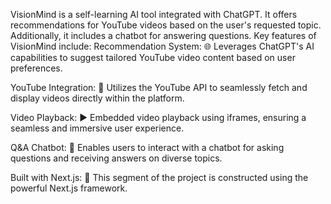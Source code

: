 VisionMind is a self-learning AI tool integrated with ChatGPT. It offers recommendations for YouTube videos based on the user's requested topic. Additionally, it includes a chatbot for answering questions. Key features of VisionMind include: Recommendation System: 🌐 Leverages ChatGPT's AI capabilities to suggest tailored YouTube video content based on user preferences.

YouTube Integration: 🎥 Utilizes the YouTube API to seamlessly fetch and display videos directly within the platform.

Video Playback: ▶️ Embedded video playback using iframes, ensuring a seamless and immersive user experience.

Q&A Chatbot: 💬 Enables users to interact with a chatbot for asking questions and receiving answers on diverse topics.

Built with Next.js: 🚀 This segment of the project is constructed using the powerful Next.js framework.

